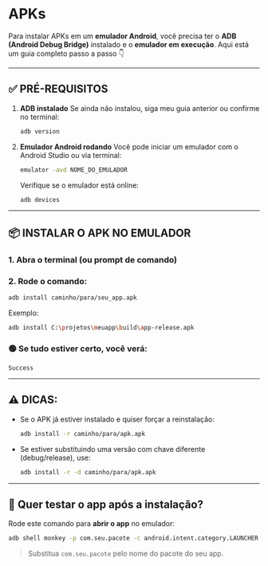 # APKs

Para instalar APKs em um **emulador Android**, você precisa ter o **ADB (Android Debug Bridge)** instalado e o **emulador em execução**. Aqui está um guia completo passo a passo 👇

---

## ✅ PRÉ-REQUISITOS

1. **ADB instalado**
   Se ainda não instalou, siga meu guia anterior ou confirme no terminal:

   ```bash
   adb version
   ```

2. **Emulador Android rodando**
   Você pode iniciar um emulador com o Android Studio ou via terminal:

   ```bash
   emulator -avd NOME_DO_EMULADOR
   ```

   Verifique se o emulador está online:

   ```bash
   adb devices
   ```

---

## 📦 INSTALAR O APK NO EMULADOR

### 1. Abra o terminal (ou prompt de comando)

### 2. Rode o comando:

```bash
adb install caminho/para/seu_app.apk
```

Exemplo:

```bash
adb install C:\projetos\meuapp\build\app-release.apk
```

### 🟢 Se tudo estiver certo, você verá:

```
Success
```

---

## ⚠️ DICAS:

* Se o APK já estiver instalado e quiser forçar a reinstalação:

  ```bash
  adb install -r caminho/para/apk.apk
  ```

* Se estiver substituindo uma versão com chave diferente (debug/release), use:

  ```bash
  adb install -r -d caminho/para/apk.apk
  ```

---

## 🧪 Quer testar o app após a instalação?

Rode este comando para **abrir o app** no emulador:

```bash
adb shell monkey -p com.seu.pacote -c android.intent.category.LAUNCHER 1
```

> Substitua `com.seu.pacote` pelo nome do pacote do seu app.

